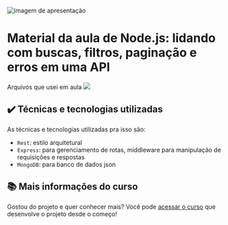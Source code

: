 ![imagem de apresentação](https://i.imgur.com/dBbRydc.png)

# Material da aula de Node.js: lidando com buscas, filtros, paginação e erros em uma API

Arquivos que usei em aula
![](img/amostra.gif)

## ✔️ Técnicas e tecnologias utilizadas

As técnicas e tecnologias utilizadas pra isso são:

- `Rest`: estilo arquitetural
- `Express`: para gerenciamento de rotas, middleware para manipulação de requisições e respostas
- `MongoDB`: para banco de dados json

## 📚 Mais informações do curso

Gostou do projeto e quer conhecer mais? Você pode [acessar o curso](https://cursos.alura.com.br/course/node-js-buscas-filtros-paginacao-erros-api) que desenvolve o projeto desde o começo!
